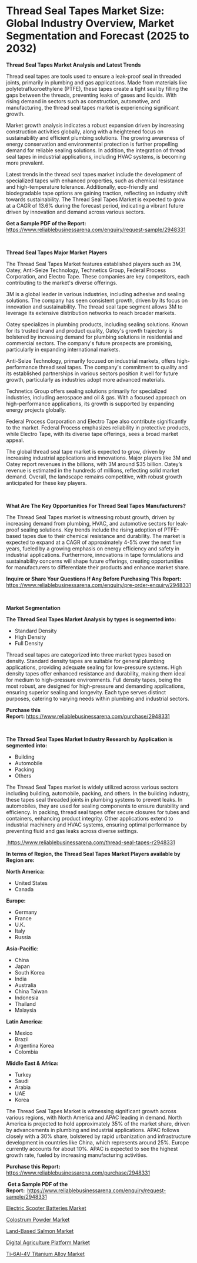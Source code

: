 <p><h1>Thread Seal Tapes Market Size: Global Industry Overview, Market Segmentation and Forecast (2025 to 2032)</h1></p><p><strong>Thread Seal Tapes Market Analysis and Latest Trends</strong></p>
<p><p>Thread seal tapes are tools used to ensure a leak-proof seal in threaded joints, primarily in plumbing and gas applications. Made from materials like polytetrafluoroethylene (PTFE), these tapes create a tight seal by filling the gaps between the threads, preventing leaks of gases and liquids. With rising demand in sectors such as construction, automotive, and manufacturing, the thread seal tapes market is experiencing significant growth.</p><p>Market growth analysis indicates a robust expansion driven by increasing construction activities globally, along with a heightened focus on sustainability and efficient plumbing solutions. The growing awareness of energy conservation and environmental protection is further propelling demand for reliable sealing solutions. In addition, the integration of thread seal tapes in industrial applications, including HVAC systems, is becoming more prevalent.</p><p>Latest trends in the thread seal tapes market include the development of specialized tapes with enhanced properties, such as chemical resistance and high-temperature tolerance. Additionally, eco-friendly and biodegradable tape options are gaining traction, reflecting an industry shift towards sustainability. The Thread Seal Tapes Market is expected to grow at a CAGR of 13.6% during the forecast period, indicating a vibrant future driven by innovation and demand across various sectors.</p></p>
<p><strong>Get a Sample PDF of the Report:&nbsp;</strong> <a href="https://www.reliablebusinessarena.com/enquiry/request-sample/2948331?utm_campaign=2004&utm_medium=2&utm_source=Github&utm_content=ia&utm_term=12032025&utm_id=thread-seal-tapes">https://www.reliablebusinessarena.com/enquiry/request-sample/2948331</a></p>
<p>&nbsp;</p>
<p><strong>Thread Seal Tapes Major Market Players</strong></p>
<p><p>The Thread Seal Tapes Market features established players such as 3M, Oatey, Anti-Seize Technology, Technetics Group, Federal Process Corporation, and Electro Tape. These companies are key competitors, each contributing to the market's diverse offerings.</p><p>3M is a global leader in various industries, including adhesive and sealing solutions. The company has seen consistent growth, driven by its focus on innovation and sustainability. The thread seal tape segment allows 3M to leverage its extensive distribution networks to reach broader markets.</p><p>Oatey specializes in plumbing products, including sealing solutions. Known for its trusted brand and product quality, Oatey's growth trajectory is bolstered by increasing demand for plumbing solutions in residential and commercial sectors. The company's future prospects are promising, particularly in expanding international markets.</p><p>Anti-Seize Technology, primarily focused on industrial markets, offers high-performance thread seal tapes. The company's commitment to quality and its established partnerships in various sectors position it well for future growth, particularly as industries adopt more advanced materials.</p><p>Technetics Group offers sealing solutions primarily for specialized industries, including aerospace and oil & gas. With a focused approach on high-performance applications, its growth is supported by expanding energy projects globally.</p><p>Federal Process Corporation and Electro Tape also contribute significantly to the market. Federal Process emphasizes reliability in protective products, while Electro Tape, with its diverse tape offerings, sees a broad market appeal.</p><p>The global thread seal tape market is expected to grow, driven by increasing industrial applications and innovations. Major players like 3M and Oatey report revenues in the billions, with 3M around $35 billion. Oatey’s revenue is estimated in the hundreds of millions, reflecting solid market demand. Overall, the landscape remains competitive, with robust growth anticipated for these key players.</p></p>
<p>&nbsp;</p>
<p><strong>What Are The Key Opportunities For Thread Seal Tapes Manufacturers?</strong></p>
<p><p>The Thread Seal Tapes market is witnessing robust growth, driven by increasing demand from plumbing, HVAC, and automotive sectors for leak-proof sealing solutions. Key trends include the rising adoption of PTFE-based tapes due to their chemical resistance and durability. The market is expected to expand at a CAGR of approximately 4-5% over the next five years, fueled by a growing emphasis on energy efficiency and safety in industrial applications. Furthermore, innovations in tape formulations and sustainability concerns will shape future offerings, creating opportunities for manufacturers to differentiate their products and enhance market share.</p></p>
<p><strong>Inquire or Share Your Questions If Any Before Purchasing This Report:</strong> <a href="https://www.reliablebusinessarena.com/enquiry/pre-order-enquiry/2948331?utm_campaign=2004&utm_medium=2&utm_source=Github&utm_content=ia&utm_term=12032025&utm_id=thread-seal-tapes">https://www.reliablebusinessarena.com/enquiry/pre-order-enquiry/2948331</a></p>
<p>&nbsp;</p>
<p><strong>Market Segmentation</strong></p>
<p><strong>The Thread Seal Tapes Market Analysis by types is segmented into:</strong></p>
<p><ul><li>Standard Density</li><li>High Density</li><li>Full Density</li></ul></p>
<p><p>Thread seal tapes are categorized into three market types based on density. Standard density tapes are suitable for general plumbing applications, providing adequate sealing for low-pressure systems. High density tapes offer enhanced resistance and durability, making them ideal for medium to high-pressure environments. Full density tapes, being the most robust, are designed for high-pressure and demanding applications, ensuring superior sealing and longevity. Each type serves distinct purposes, catering to varying needs within plumbing and industrial sectors.</p></p>
<p><strong>Purchase this Report:&nbsp;</strong><a href="https://www.reliablebusinessarena.com/purchase/2948331?utm_campaign=2004&utm_medium=2&utm_source=Github&utm_content=ia&utm_term=12032025&utm_id=thread-seal-tapes">https://www.reliablebusinessarena.com/purchase/2948331</a></p>
<p>&nbsp;</p>
<p><strong>The Thread Seal Tapes Market Industry Research by Application is segmented into:</strong></p>
<p><ul><li>Building</li><li>Automobile</li><li>Packing</li><li>Others</li></ul></p>
<p><p>The Thread Seal Tapes market is widely utilized across various sectors including building, automobile, packing, and others. In the building industry, these tapes seal threaded joints in plumbing systems to prevent leaks. In automobiles, they are used for sealing components to ensure durability and efficiency. In packing, thread seal tapes offer secure closures for tubes and containers, enhancing product integrity. Other applications extend to industrial machinery and HVAC systems, ensuring optimal performance by preventing fluid and gas leaks across diverse settings.</p></p>
<p><a href="https://www.reliablebusinessarena.com/thread-seal-tapes-r2948331?utm_campaign=2004&utm_medium=2&utm_source=Github&utm_content=ia&utm_term=12032025&utm_id=thread-seal-tapes">&nbsp;https://www.reliablebusinessarena.com/thread-seal-tapes-r2948331</a></p>
<p><strong>In terms of Region, the Thread Seal Tapes Market Players available by Region are:</strong></p>
<p>
    <p> <strong> North America: </strong>
        <ul>
            <li>United States</li>
            <li>Canada</li>
        </ul>
        </p> 
    <p> <strong> Europe: </strong>
        <ul>
            <li>Germany</li>
            <li>France</li>
            <li>U.K.</li>
            <li>Italy</li>
            <li>Russia</li>
        </ul>
        </p> 
    <p> <strong> Asia-Pacific: </strong>
        <ul>
            <li>China</li>
            <li>Japan</li>
            <li>South Korea</li>
            <li>India</li>
            <li>Australia</li>
            <li>China Taiwan</li>
            <li>Indonesia</li>
            <li>Thailand</li>
            <li>Malaysia</li>
        </ul>
        </p> 
    <p> <strong> Latin America: </strong>
        <ul>
            <li>Mexico</li>
            <li>Brazil</li>
            <li>Argentina Korea</li>
            <li>Colombia</li>
        </ul>
        </p> 
    <p> <strong> Middle East & Africa: </strong>
        <ul>
            <li>Turkey</li>
            <li>Saudi</li>
            <li>Arabia</li>
            <li>UAE</li>
            <li>Korea</li>
        </ul>
    </p>
    </p>
<p><p>The Thread Seal Tapes Market is witnessing significant growth across various regions, with North America and APAC leading in demand. North America is projected to hold approximately 35% of the market share, driven by advancements in plumbing and industrial applications. APAC follows closely with a 30% share, bolstered by rapid urbanization and infrastructure development in countries like China, which represents around 25%. Europe currently accounts for about 10%. APAC is expected to see the highest growth rate, fueled by increasing manufacturing activities.</p></p>
<p><strong>Purchase this Report: </strong><a href="https://www.reliablebusinessarena.com/purchase/2948331?utm_campaign=2004&utm_medium=2&utm_source=Github&utm_content=ia&utm_term=12032025&utm_id=thread-seal-tapes">https://www.reliablebusinessarena.com/purchase/2948331</a></p>
<p>&nbsp;<strong>Get a Sample PDF of the Report:&nbsp;&nbsp;</strong><a href="https://www.reliablebusinessarena.com/enquiry/request-sample/2948331?utm_campaign=2004&utm_medium=2&utm_source=Github&utm_content=ia&utm_term=12032025&utm_id=thread-seal-tapes">https://www.reliablebusinessarena.com/enquiry/request-sample/2948331</a></p>
<p><strong></strong></p>
<p><p><a href="https://github.com/gulaimolin/Market-Research-Report-List-7/blob/main/electric-scooter-batteries-market.md?utm_campaign=2004&utm_medium=2&utm_source=Github&utm_content=ia&utm_term=12032025&utm_id=thread-seal-tapes">Electric Scooter Batteries Market</a></p><p><a href="https://github.com/nicoletavirag/Market-Research-Report-List-5/blob/main/colostrum-powder-market.md?utm_campaign=2004&utm_medium=2&utm_source=Github&utm_content=ia&utm_term=12032025&utm_id=thread-seal-tapes">Colostrum Powder Market</a></p><p><a href="https://github.com/hayasiorover/Market-Research-Report-List-1/blob/main/land-based-salmon-market.md?utm_campaign=2004&utm_medium=2&utm_source=Github&utm_content=ia&utm_term=12032025&utm_id=thread-seal-tapes">Land-Based Salmon Market</a></p><p><a href="https://github.com/janskudiony/Market-Research-Report-List-1/blob/main/digital-agriculture-platform-market.md?utm_campaign=2004&utm_medium=2&utm_source=Github&utm_content=ia&utm_term=12032025&utm_id=thread-seal-tapes">Digital Agriculture Platform Market</a></p><p><a href="https://github.com/mauripalmi/Market-Research-Report-List-6/blob/main/ti-6al-4v-titanium-alloy-market.md?utm_campaign=2004&utm_medium=2&utm_source=Github&utm_content=ia&utm_term=12032025&utm_id=thread-seal-tapes">Ti-6Al-4V Titanium Alloy Market</a></p></p>